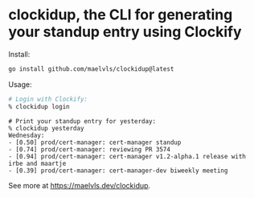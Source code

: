 # clockidup, the CLI for generating your standup entry using Clockify

Install:

```sh
go install github.com/maelvls/clockidup@latest
```

Usage:

```sh
# Login with Clockify:
% clockidup login
```

```
# Print your standup entry for yesterday:
% clockidup yesterday
Wednesday:
- [0.50] prod/cert-manager: cert-manager standup
- [0.74] prod/cert-manager: reviewing PR 3574
- [0.94] prod/cert-manager: cert-manager v1.2-alpha.1 release with irbe and maartje
- [0.39] prod/cert-manager: cert-manager-dev biweekly meeting
```

See more at <https://maelvls.dev/clockidup>.
